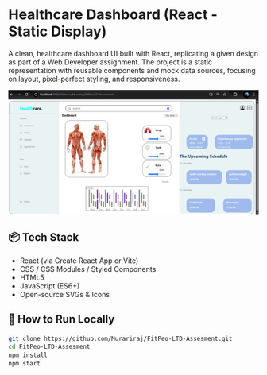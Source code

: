 # Healthcare Dashboard (React - Static Display)

A clean, healthcare dashboard UI built with React, replicating a given design as part of a Web Developer assignment. The project is a static representation with reusable components and mock data sources, focusing on layout, pixel-perfect styling, and responsiveness.


![Healthcare UI Snippet](image-1.png)

## 📦 Tech Stack

- React (via Create React App or Vite)
- CSS / CSS Modules / Styled Components
- HTML5
- JavaScript (ES6+)
- Open-source SVGs & Icons

## 📄 How to Run Locally

```bash
git clone https://github.com/Murariraj/FitPeo-LTD-Assesment.git
cd FitPeo-LTD-Assesment
npm install
npm start




